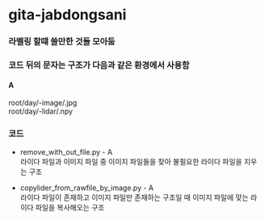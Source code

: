 # gita-jabdongsani
### 라벨링 할떄 쓸만한 것들 모아둠

### 코드 뒤의 문자는 구조가 다음과 같은 환경에서 사용함

#### A
root/day/-image/.jpg  
root/day/-lidar/.npy
### 코드
- remove_with_out_file.py - A  
  라이다 파일과 이미지 파일 중 이미지 파일들을 찾아 불필요한 라이다 파일을 지우는 구조
  
- copylider_from_rawfile_by_image.py - A  
  라이다 파일이 존재하고 이미지 파일만 존재하는 구조일 때 이미지 파일에 맞는 라이다 파일을 복사해오는 구조
